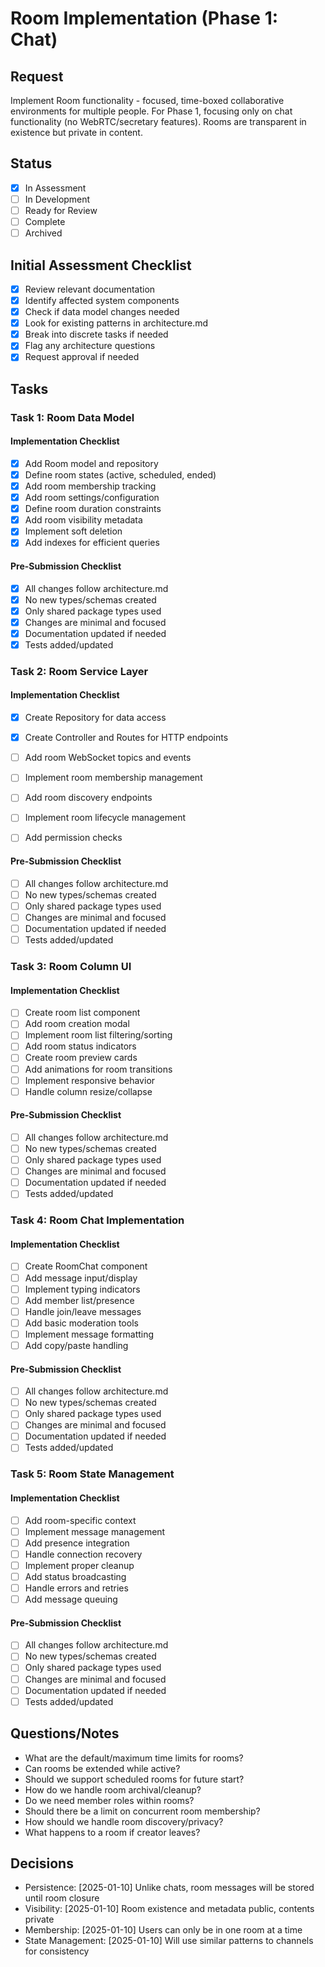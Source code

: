 # Room Implementation (Phase 1: Chat)

## Request
Implement Room functionality - focused, time-boxed collaborative environments for multiple people. For Phase 1, focusing only on chat functionality (no WebRTC/secretary features). Rooms are transparent in existence but private in content.

## Status
- [x] In Assessment
- [ ] In Development
- [ ] Ready for Review
- [ ] Complete
- [ ] Archived

## Initial Assessment Checklist
- [x] Review relevant documentation
- [x] Identify affected system components
- [x] Check if data model changes needed
- [x] Look for existing patterns in architecture.md
- [x] Break into discrete tasks if needed
- [x] Flag any architecture questions
- [x] Request approval if needed

## Tasks

### Task 1: Room Data Model
#### Implementation Checklist
- [x] Add Room model and repository
- [x] Define room states (active, scheduled, ended)
- [x] Add room membership tracking
- [x] Add room settings/configuration
- [x] Define room duration constraints
- [x] Add room visibility metadata
- [x] Implement soft deletion
- [x] Add indexes for efficient queries

#### Pre-Submission Checklist
- [x] All changes follow architecture.md
- [x] No new types/schemas created
- [x] Only shared package types used
- [x] Changes are minimal and focused
- [x] Documentation updated if needed
- [x] Tests added/updated

### Task 2: Room Service Layer
#### Implementation Checklist
- [x] Create Repository for data access
- [x] Create Controller and Routes for HTTP endpoints
- [ ] Add room WebSocket topics and events
- [ ] Implement room membership management
- [ ] Add room discovery endpoints
- [ ] Implement room lifecycle management
- [ ] Add permission checks


#### Pre-Submission Checklist
- [ ] All changes follow architecture.md
- [ ] No new types/schemas created
- [ ] Only shared package types used
- [ ] Changes are minimal and focused
- [ ] Documentation updated if needed
- [ ] Tests added/updated

### Task 3: Room Column UI
#### Implementation Checklist
- [ ] Create room list component
- [ ] Add room creation modal
- [ ] Implement room list filtering/sorting
- [ ] Add room status indicators
- [ ] Create room preview cards
- [ ] Add animations for room transitions
- [ ] Implement responsive behavior
- [ ] Handle column resize/collapse

#### Pre-Submission Checklist
- [ ] All changes follow architecture.md
- [ ] No new types/schemas created
- [ ] Only shared package types used
- [ ] Changes are minimal and focused
- [ ] Documentation updated if needed
- [ ] Tests added/updated

### Task 4: Room Chat Implementation
#### Implementation Checklist
- [ ] Create RoomChat component
- [ ] Add message input/display
- [ ] Implement typing indicators
- [ ] Add member list/presence
- [ ] Handle join/leave messages
- [ ] Add basic moderation tools
- [ ] Implement message formatting
- [ ] Add copy/paste handling

#### Pre-Submission Checklist
- [ ] All changes follow architecture.md
- [ ] No new types/schemas created
- [ ] Only shared package types used
- [ ] Changes are minimal and focused
- [ ] Documentation updated if needed
- [ ] Tests added/updated

### Task 5: Room State Management
#### Implementation Checklist
- [ ] Add room-specific context
- [ ] Implement message management
- [ ] Add presence integration
- [ ] Handle connection recovery
- [ ] Implement proper cleanup
- [ ] Add status broadcasting
- [ ] Handle errors and retries
- [ ] Add message queuing

#### Pre-Submission Checklist
- [ ] All changes follow architecture.md
- [ ] No new types/schemas created
- [ ] Only shared package types used
- [ ] Changes are minimal and focused
- [ ] Documentation updated if needed
- [ ] Tests added/updated

## Questions/Notes
- What are the default/maximum time limits for rooms?
- Can rooms be extended while active?
- Should we support scheduled rooms for future start?
- How do we handle room archival/cleanup?
- Do we need member roles within rooms?
- Should there be a limit on concurrent room membership?
- How should we handle room discovery/privacy?
- What happens to a room if creator leaves?

## Decisions
- Persistence: [2025-01-10] Unlike chats, room messages will be stored until room closure
- Visibility: [2025-01-10] Room existence and metadata public, contents private
- Membership: [2025-01-10] Users can only be in one room at a time
- State Management: [2025-01-10] Will use similar patterns to channels for consistency